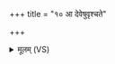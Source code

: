 +++
title = "१० आ देवेषुवृश्चते"

+++
<details><summary>मूलम् (VS)</summary>

आ दे॒वेषु॑वृश्चते अहु॒तम॑स्य भवति ॥
</details>